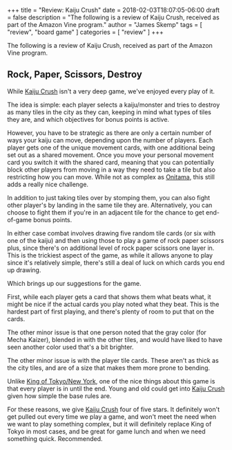 +++
title = "Review: Kaiju Crush"
date = 2018-02-03T18:07:05-06:00
draft = false
description = "The following is a review of Kaiju Crush, received as part of the Amazon Vine program."
author = "James Skemp"
tags = [ "review", "board game" ]
categories = [ "review" ]
+++

The following is a review of Kaiju Crush, received as part of the Amazon Vine program.

## Rock, Paper, Scissors, Destroy
While [Kaiju Crush][review] isn't a very deep game, we've enjoyed every play of it.

The idea is simple: each player selects a kaiju/monster and tries to destroy as many tiles in the city as they can, keeping in mind what types of tiles they are, and which objectives for bonus points is active.

However, you have to be strategic as there are only a certain number of ways your kaiju can move, depending upon the number of players. Each player gets one of the unique movement cards, with one additional being set out as a shared movement. Once you move your personal movement card you switch it with the shared card, meaning that you can potentially block other players from moving in a way they need to take a tile but also restricting how you can move. While not as complex as [Onitama][onitama], this still adds a really nice challenge.

In addition to just taking tiles over by stomping them, you can also fight other player's by landing in the same tile they are. Alternatively, you can choose to fight them if you're in an adjacent tile for the chance to get end-of-game bonus points.

In either case combat involves drawing five random tile cards (or six with one of the kaiju) and then using those to play a game of rock paper scissors plus, since there's on additional level of rock paper scissors one layer in. This is the trickiest aspect of the game, as while it allows anyone to play since it's relatively simple, there's still a deal of luck on which cards you end up drawing.

Which brings up our suggestions for the game.

First, while each player gets a card that shows them what beats what, it might be nice if the actual cards you play noted what they beat. This is the hardest part of first playing, and there's plenty of room to put that on the cards.

The other minor issue is that one person noted that the gray color (for Mecha Kaizer), blended in with the other tiles, and would have liked to have seen another color used that's a bit brighter.

The other minor issue is with the player tile cards. These aren't as thick as the city tiles, and are of a size that makes them more prone to bending.

Unlike [King of Tokyo/New York][king-of-tokyo], one of the nice things about this game is that every player is in until the end. Young and old could get into [Kaiju Crush][review] given how simple the base rules are.

For these reasons, we give [Kaiju Crush][review] four of five stars. It definitely won't get pulled out every time we play a game, and won't meet the need when we want to play something complex, but it will definitely replace King of Tokyo in most cases, and be great for game lunch and when we need something quick. Recommended.

[review]: http://amzn.to/2GLrt36
[onitama]: http://amzn.to/2Ecy7kp
[king-of-tokyo]: http://amzn.to/2DY1RhB
